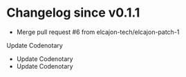 # Changelog since v0.1.1
- Merge pull request #6 from elcajon-tech/elcajon-patch-1

Update Codenotary 
- Update Codenotary 
- Update Codenotary 
